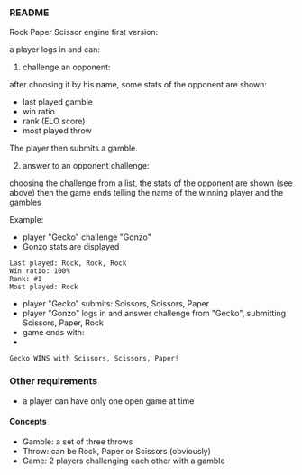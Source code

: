 ### README

Rock Paper Scissor engine first version:

a player logs in and can:

1. challenge an opponent:

after choosing it by his name, some stats of the opponent are shown:
- last played gamble
- win ratio
- rank (ELO score)
- most played throw

The player then submits a gamble. 

2. answer to an opponent challenge:

choosing the challenge from a list, the stats of the opponent are shown (see above)
then the game ends telling the name of the winning player and the gambles

Example:
- player "Gecko" challenge "Gonzo"
- Gonzo stats are displayed

```
Last played: Rock, Rock, Rock
Win ratio: 100%
Rank: #1
Most played: Rock
```

- player "Gecko" submits: Scissors, Scissors, Paper
- player "Gonzo" logs in and answer challenge from "Gecko", submitting Scissors, Paper, Rock
- game ends with:
- 
```
Gecko WINS with Scissors, Scissors, Paper! 
```

### Other requirements
- a player can have only one open game at time

#### Concepts

- Gamble: a set of three throws
- Throw: can be Rock, Paper or Scissors (obviously)
- Game: 2 players challenging each other with a gamble
